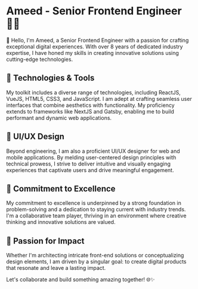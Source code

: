 # Ameed - Senior Frontend Engineer 👨‍💻
👋 Hello, I'm Ameed, a Senior Frontend Engineer with a passion for crafting exceptional digital experiences. With over 8 years of dedicated industry expertise, I have honed my skills in creating innovative solutions using cutting-edge technologies.

## 🔧 Technologies & Tools
My toolkit includes a diverse range of technologies, including ReactJS, VueJS, HTML5, CSS3, and JavaScript. I am adept at crafting seamless user interfaces that combine aesthetics with functionality. My proficiency extends to frameworks like NextJS and Gatsby, enabling me to build performant and dynamic web applications.

## 📱 UI/UX Design
Beyond engineering, I am also a proficient UI/UX designer for web and mobile applications. By melding user-centered design principles with technical prowess, I strive to deliver intuitive and visually engaging experiences that captivate users and drive meaningful engagement.

## 🎯 Commitment to Excellence
My commitment to excellence is underpinned by a strong foundation in problem-solving and a dedication to staying current with industry trends. I'm a collaborative team player, thriving in an environment where creative thinking and innovative solutions are valued.

## 🚀 Passion for Impact
Whether I'm architecting intricate front-end solutions or conceptualizing design elements, I am driven by a singular goal: to create digital products that resonate and leave a lasting impact.

Let's collaborate and build something amazing together! 🌐✨

<!--
**ameedjadallah/ameedjadallah** is a ✨ _special_ ✨ repository because its `README.md` (this file) appears on your GitHub profile.

Here are some ideas to get you started:

- 🔭 I’m currently working on ...
- 🌱 I’m currently learning ...
- 👯 I’m looking to collaborate on ...
- 🤔 I’m looking for help with ...
- 💬 Ask me about ...
- 📫 How to reach me: ...
- 😄 Pronouns: ...
- ⚡ Fun fact: ...
-->

